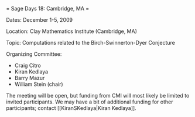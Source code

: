 = Sage Days 18: Cambridge, MA =

Dates: December 1-5, 2009

Location: Clay Mathematics Institute (Cambridge, MA)

Topic: Computations related to the Birch-Swinnerton-Dyer Conjecture

Organizing Committee:
 * Craig Citro
 * Kiran Kedlaya
 * Barry Mazur
 * William Stein (chair)

The meeting will be open, but funding from CMI will most likely be limited to invited participants. We may have a bit of additional funding for other participants; contact [[KiranSKedlaya|Kiran Kedlaya]].
 
